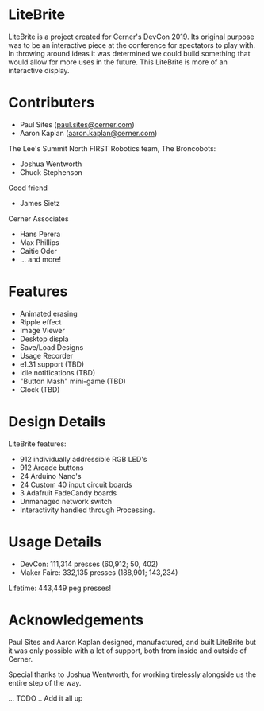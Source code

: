 # LiteBrite

LiteBrite is a project created for Cerner's DevCon 2019. Its original purpose was to be an interactive piece at the conference for spectators to play with. In throwing around ideas it was determined we could build something that would allow for more uses in the future. This LiteBrite is more of an interactive display. 

# Contributers
  - Paul Sites (paul.sites@cerner.com)
  - Aaron Kaplan (aaron.kaplan@cerner.com)
 
  The Lee's Summit North FIRST Robotics team, The Broncobots:
  - Joshua Wentworth
  - Chuck Stephenson
 
  Good friend
  - James Sietz
  
  Cerner Associates
  - Hans Perera
  - Max Phillips
  - Caitie Oder
  - ... and more!

# Features
- Animated erasing 
- Ripple effect
- Image Viewer
- Desktop displa
- Save/Load Designs
- Usage Recorder
- e1.31 support (TBD)
- Idle notifications (TBD)
- "Button Mash" mini-game (TBD)
- Clock (TBD)

# Design Details
LiteBrite features:
- 912 individually addressible RGB LED's
- 912 Arcade buttons
- 24 Arduino Nano's
- 24 Custom 40 input circuit boards
- 3 Adafruit FadeCandy boards
- Unmanaged network switch
- Interactivity handled through Processing.


# Usage Details
- DevCon: 111,314 presses (60,912; 50, 402)
- Maker Faire: 332,135 presses (188,901; 143,234)

Lifetime: 443,449 peg presses!

# Acknowledgements
Paul Sites and Aaron Kaplan designed, manufactured, and built LiteBrite but it was only possible with a lot of support, both from inside and outside of Cerner. 

Special thanks to Joshua Wentworth, for working tirelessly alongside us the entire step of the way.

... TODO .. Add it all up
